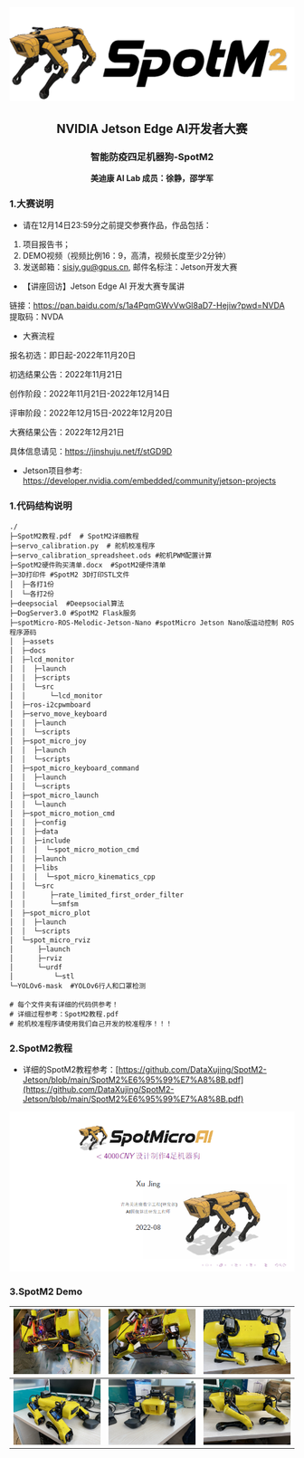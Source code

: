 <div align='center'>
    <img src="./images/logo.png">
</div>



<h2 align='center'> NVIDIA Jetson Edge AI开发者大赛</h2>

<h3 align='center'>智能防疫四足机器狗-SpotM2</h3>

<p align='center'><b>美迪康 AI Lab 成员：徐静，邵学军</b></p>

### 1.大赛说明

+ 请在12月14日23:59分之前提交参赛作品，作品包括：

1. 项目报告书；
2. DEMO视频（视频比例16：9，高清，视频长度至少2分钟）
3. 发送邮箱：sisiy.gu@gpus.cn, 邮件名标注：Jetson开发大赛

+ 【讲座回访】Jetson Edge AI 开发大赛专属讲

链接：https://pan.baidu.com/s/1a4PqmGWvVwGl8aD7-Hejiw?pwd=NVDA 
提取码：NVDA 

+ 大赛流程

报名初选：即日起-2022年11月20日

初选结果公告：2022年11月21日

创作阶段：2022年11月21日-2022年12月14日

评审阶段：2022年12月15日-2022年12月20日

大赛结果公告：2022年12月21日

具体信息请见：https://jinshuju.net/f/stGD9D

+ Jetson项目参考:
  https://developer.nvidia.com/embedded/community/jetson-projects



### 1.代码结构说明

```shell
./
├─SpotM2教程.pdf  # SpotM2详细教程
├─servo_calibration.py  # 舵机校准程序
├─servo_calibration_spreadsheet.ods #舵机PWM配置计算
├─SpotM2硬件购买清单.docx  #SpotM2硬件清单
├─3D打印件 #SpotM2 3D打印STL文件
│  ├─各打1份
│  └─各打2份
├─deepsocial  #Deepsocial算法
├─DogServer3.0 #SpotM2 Flask服务  
├─spotMicro-ROS-Melodic-Jetson-Nano #spotMicro Jetson Nano版运动控制 ROS程序源码
│  ├─assets
│  ├─docs
│  ├─lcd_monitor
│  │  ├─launch
│  │  ├─scripts
│  │  └─src
│  │      └─lcd_monitor
│  ├─ros-i2cpwmboard
│  ├─servo_move_keyboard
│  │  ├─launch
│  │  └─scripts
│  ├─spot_micro_joy
│  │  ├─launch
│  │  └─scripts
│  ├─spot_micro_keyboard_command
│  │  ├─launch
│  │  └─scripts
│  ├─spot_micro_launch
│  │  └─launch
│  ├─spot_micro_motion_cmd
│  │  ├─config
│  │  ├─data
│  │  ├─include
│  │  │  └─spot_micro_motion_cmd
│  │  ├─launch
│  │  ├─libs
│  │  │  └─spot_micro_kinematics_cpp
│  │  └─src
│  │      ├─rate_limited_first_order_filter
│  │      └─smfsm
│  ├─spot_micro_plot
│  │  ├─launch
│  │  └─scripts
│  └─spot_micro_rviz
│      ├─launch
│      ├─rviz
│      └─urdf
│          └─stl
└─YOLOv6-mask  #YOLOv6行人和口罩检测

# 每个文件夹有详细的代码供参考！
# 详细过程参考：SpotM2教程.pdf
# 舵机校准程序请使用我们自己开发的校准程序！！！

```



### 2.SpotM2教程

+ 详细的SpotM2教程参考：[https://github.com/DataXujing/SpotM2-Jetson/blob/main/SpotM2%E6%95%99%E7%A8%8B.pdf](https://github.com/DataXujing/SpotM2-Jetson/blob/main/SpotM2%E6%95%99%E7%A8%8B.pdf)

[![](./images/pdf.png)](https://github.com/DataXujing/SpotM2-Jetson/blob/main/SpotM2%E6%95%99%E7%A8%8B.pdf)

### 3.SpotM2 Demo

| ![](./images/20221115_IMG_4510.JPG) | ![](./images/20221115_IMG_4511.JPG) | ![](./images/IMG_4730.JPG) |
| ----------------------------------- | ----------------------------------- | -------------------------- |
| ![](./images/IMG_4731.JPG)          | ![](./images/IMG_4732.JPG)          | ![](./images/IMG_4733.JPG) |

